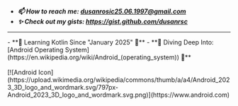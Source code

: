 - ***📫 How to reach me: dusanrosic25.06.1997@gmail.com***
- ***✨ Check out my gists: https://gist.github.com/dusanrsc***
<hr>
- **🚀 Learning Kotlin Since "January 2025" 🚀**
- **🌊 Diving Deep Into: [Android Operating System](https://en.wikipedia.org/wiki/Android_(operating_system)) 🌊**<br><br>
[![Android Icon](https://upload.wikimedia.org/wikipedia/commons/thumb/a/a4/Android_2023_3D_logo_and_wordmark.svg/797px-Android_2023_3D_logo_and_wordmark.svg.png)](https://www.android.com)

